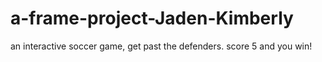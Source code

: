 # a-frame-project-Jaden-Kimberly
an interactive soccer game, get past the defenders. score 5 and you win!
